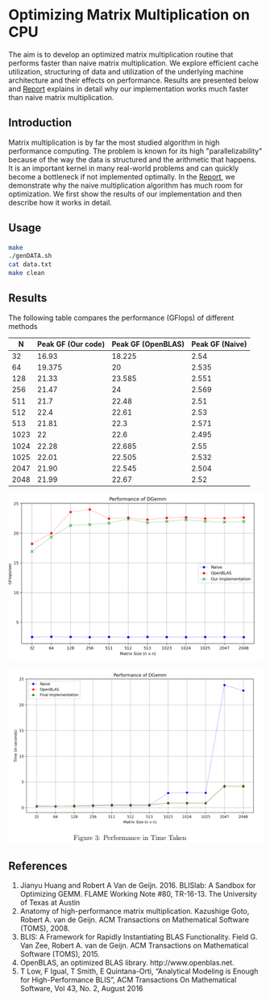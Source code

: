 # Optimizing Matrix Multiplication on CPU

Τhe aim is to develop an optimized matrix multiplication routine that performs faster than naive matrix multiplication. We explore efficient cache utilization, structuring of data and utilization of the underlying machine architecture and their effects on performance. Results are presented below and [Report](Report.pdf) explains in detail why our implementation works much faster than naive matrix multiplication.

## Introduction

Matrix multiplication is by far the most studied algorithm in high performance computing. The problem is known for its high "parallelizability" because of the way the data is structured and the arithmetic that happens. It is an important kernel in many real-world problems and can quickly become a bottleneck if not implemented optimally. In the [Report](Report.pdf), we demonstrate why the naive multiplication algorithm has much room for optimization. We first show the results of our implementation and then describe how it works in detail.


## Usage

```bash
make
./genDATA.sh
cat data.txt
make clean
```
## Results

The following table compares the performance (GFlops) of different methods

| N | Peak GF (Our code) | Peak GF (OpenBLAS) | Peak GF (Naive) |
| --- | --- | --- | --- |
| 32 | 16.93 | 18.225 | 2.54 |
| 64 | 19.375 | 20 | 2.535 |
| 128 | 21.33 | 23.585 | 2.551 |
| 256 | 21.47 | 24 | 2.569 |
| 511 | 21.7 | 22.48 | 2.51 |
| 512 | 22.4 | 22.61 | 2.53 |
| 513 | 21.81 | 22.3 | 2.571 |
| 1023 | 22 | 22.6 | 2.495 |
| 1024 | 22.28 | 22.685 | 2.55 |
| 1025 | 22.01 | 22.505 | 2.532 |
| 2047 | 21.90 | 22.545 | 2.504 |
| 2048 | 21.99 | 22.67 | 2.52 |

![](performance.png)

![](perfTime.png)

## References

<ol>
  <li> Jianyu Huang and Robert A Van de Geijn. 2016. BLISlab: A Sandbox for Optimizing GEMM. FLAME Working Note #80, TR-16-13. The University of Texas at Austin</li>
  <li> Anatomy of high-performance matrix multiplication. Kazushige Goto, Robert A. van de Geijn. ACM Transactions on Mathematical Software (TOMS), 2008.</li>
  <li>BLIS: A Framework for Rapidly Instantiating BLAS Functionality. Field G. Van Zee, Robert A. van de Geijn. ACM Transactions on Mathematical Software (TOMS), 2015.</li>
  <li>OpenBLAS, an optimized BLAS library. http://www.openblas.net.</li>
  <li> T Low, F Igual, T Smith, E Quintana-Orti, “Analytical Modeling is Enough for High-Performance BLIS”, ACM Transactions On Mathematical Software, Vol 43, No. 2, August 2016</li>
</ol>
